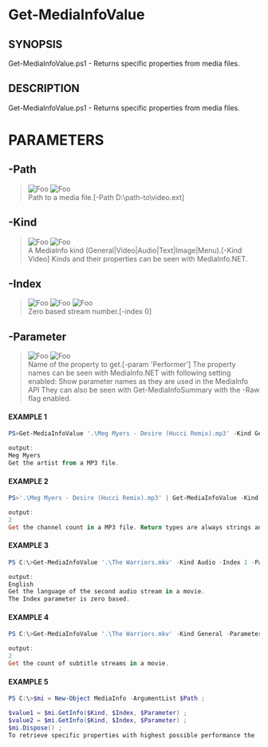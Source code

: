 ﻿# Get-MediaInfoValue
## SYNOPSIS
Get-MediaInfoValue.ps1 - Returns specific properties from media files.
## DESCRIPTION
Get-MediaInfoValue.ps1 - Returns specific properties from media files.
# PARAMETERS

## **-Path**
> ![Foo](https://img.shields.io/badge/Type-String-Blue?) ![Foo](https://img.shields.io/badge/Mandatory-TRUE-Red?) \
Path to a media file.[-Path D:\path-to\video.ext]

  ## **-Kind**
> ![Foo](https://img.shields.io/badge/Type-String-Blue?) ![Foo](https://img.shields.io/badge/Mandatory-TRUE-Red?) \
A MediaInfo kind (General|Video|Audio|Text|Image|Menu).[-Kind Video] Kinds and their properties can be seen with MediaInfo.NET.

  ## **-Index**
> ![Foo](https://img.shields.io/badge/Type-Int32-Blue?) ![Foo](https://img.shields.io/badge/Mandatory-FALSE-Green?) ![Foo](https://img.shields.io/badge/DefaultValue-0-Blue?color=5547a8)\
Zero based stream number.[-index 0]

  ## **-Parameter**
> ![Foo](https://img.shields.io/badge/Type-String-Blue?) ![Foo](https://img.shields.io/badge/Mandatory-TRUE-Red?) \
Name of the property to get.[-param 'Performer'] The property names can be seen with MediaInfo.NET with following setting enabled: Show parameter names as they are used in the MediaInfo API They can also be seen with Get-MediaInfoSummary with the -Raw flag enabled.

 #### EXAMPLE 1
```powershell
PS>Get-MediaInfoValue '.\Meg Myers - Desire (Hucci Remix).mp3' -Kind General -Parameter Performer

output:
Meg Myers
Get the artist from a MP3 file.
```
 #### EXAMPLE 2
```powershell
PS>'.\Meg Myers - Desire (Hucci Remix).mp3' | Get-MediaInfoValue -Kind Audio -Parameter 'Channel(s)'

output:
2
Get the channel count in a MP3 file. Return types are always strings and if necessary must be cast to integer.
```
 #### EXAMPLE 3
```powershell
PS C:\>Get-MediaInfoValue '.\The Warriors.mkv' -Kind Audio -Index 1 -Parameter 'Language/String'

output:
English
Get the language of the second audio stream in a movie.
The Index parameter is zero based.
```
 #### EXAMPLE 4
```powershell
PS C:\>Get-MediaInfoValue '.\The Warriors.mkv' -Kind General -Parameter 'TextCount'

output:
2
Get the count of subtitle streams in a movie.
```
 #### EXAMPLE 5
```powershell
PS C:\>$mi = New-Object MediaInfo -ArgumentList $Path ;

$value1 = $mi.GetInfo($Kind, $Index, $Parameter) ;
$value2 = $mi.GetInfo($Kind, $Index, $Parameter) ;
$mi.Dispose() ;
To retrieve specific properties with highest possible performance the .NET class must be used directly:
```

